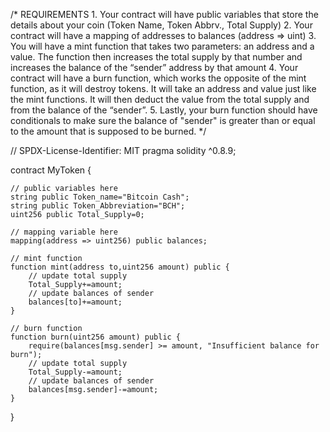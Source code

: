 /*
       REQUIREMENTS
    1. Your contract will have public variables that store the details about your coin (Token Name, Token Abbrv., Total Supply)
    2. Your contract will have a mapping of addresses to balances (address => uint)
    3. You will have a mint function that takes two parameters: an address and a value. 
       The function then increases the total supply by that number and increases the balance 
       of the “sender” address by that amount
    4. Your contract will have a burn function, which works the opposite of the mint function, as it will destroy tokens. 
       It will take an address and value just like the mint functions. It will then deduct the value from the total supply 
       and from the balance of the “sender”.
    5. Lastly, your burn function should have conditionals to make sure the balance of "sender" is greater than or equal 
       to the amount that is supposed to be burned.
*/

// SPDX-License-Identifier: MIT
pragma solidity ^0.8.9;

contract MyToken {

    // public variables here
    string public Token_name="Bitcoin Cash";
    string public Token_Abbreviation="BCH";
    uint256 public Total_Supply=0;

    // mapping variable here
    mapping(address => uint256) public balances;

    // mint function
    function mint(address to,uint256 amount) public {
        // update total supply
        Total_Supply+=amount;
        // update balances of sender
        balances[to]+=amount;
    }

    // burn function
    function burn(uint256 amount) public {
        require(balances[msg.sender] >= amount, "Insufficient balance for burn");
        // update total supply
        Total_Supply-=amount;
        // update balances of sender
        balances[msg.sender]-=amount;
    }

}

